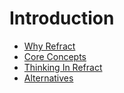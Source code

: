 # Introduction

*   [Why Refract](./why-refract.md)
*   [Core Concepts](./core-concepts.md)
*   [Thinking In Refract](./thinking-in-refract.md)
*   [Alternatives](./alternatives.md)
